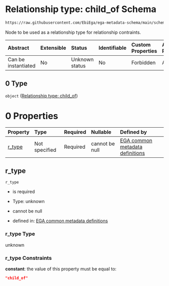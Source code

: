 # Relationship type: child\_of Schema

```txt
https://raw.githubusercontent.com/EbiEga/ega-metadata-schema/main/schemas/EGA.policy.json#/properties/policy_relationships/items/allOf/1/anyOf/2/allOf/0/anyOf/0
```

Node to be used as a relationship type for relationship contraints.

| Abstract            | Extensible | Status         | Identifiable | Custom Properties | Additional Properties | Access Restrictions | Defined In                                                                   |
| :------------------ | :--------- | :------------- | :----------- | :---------------- | :-------------------- | :------------------ | :--------------------------------------------------------------------------- |
| Can be instantiated | No         | Unknown status | No           | Forbidden         | Allowed               | none                | [EGA.policy.json\*](../../../schemas/EGA.policy.json "open original schema") |

## 0 Type

`object` ([Relationship type: child\_of](ega-12-definitions-relationship-type-child_of.md))

# 0 Properties

| Property           | Type          | Required | Nullable       | Defined by                                                                                                                                                                                                                                                   |
| :----------------- | :------------ | :------- | :------------- | :----------------------------------------------------------------------------------------------------------------------------------------------------------------------------------------------------------------------------------------------------------- |
| [r\_type](#r_type) | Not specified | Required | cannot be null | [EGA common metadata definitions](ega-12-definitions-relationship-type-child_of-properties-r_type.md "https://raw.githubusercontent.com/EbiEga/ega-metadata-schema/main/schemas/EGA.common-definitions.json#/definitions/r-type-child_of/properties/r_type") |

## r\_type



`r_type`

*   is required

*   Type: unknown

*   cannot be null

*   defined in: [EGA common metadata definitions](ega-12-definitions-relationship-type-child_of-properties-r_type.md "https://raw.githubusercontent.com/EbiEga/ega-metadata-schema/main/schemas/EGA.common-definitions.json#/definitions/r-type-child_of/properties/r_type")

### r\_type Type

unknown

### r\_type Constraints

**constant**: the value of this property must be equal to:

```json
"child_of"
```
